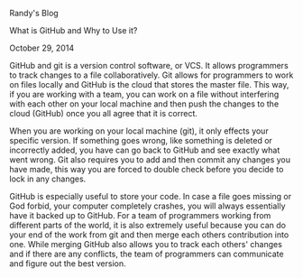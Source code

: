 Randy's Blog

What is GitHub and Why to Use it?

October 29, 2014

GitHub and git is a version control software, or VCS. It allows programmers to track changes to a file collaboratively. Git allows for programmers to work on files locally and GitHub is the cloud that stores the master file. This way, if you are working with a team, you can work on a file without interfering with each other on your local machine and then push the changes to the cloud (GitHub) once you all agree that it is correct.

When you are working on your local machine (git), it only effects your specific version. If something goes wrong, like something is deleted or incorrectly added, you have can go back to GitHub and see exactly what went wrong. Git also requires you to add and then commit any changes you have made, this way you are forced to double check before you decide to lock in any changes.

GitHub is especially useful to store your code. In case a file goes missing or God forbid, your computer completely crashes, you will always essentially have it backed up to GitHub. For a team of programmers working from different parts of the world, it is also extremely useful because you can do your end of the work from git and then merge each others contribution into one. While merging GitHub also allows you to track each others' changes and if there are any conflicts, the team of programmers can communicate and figure out the best version.